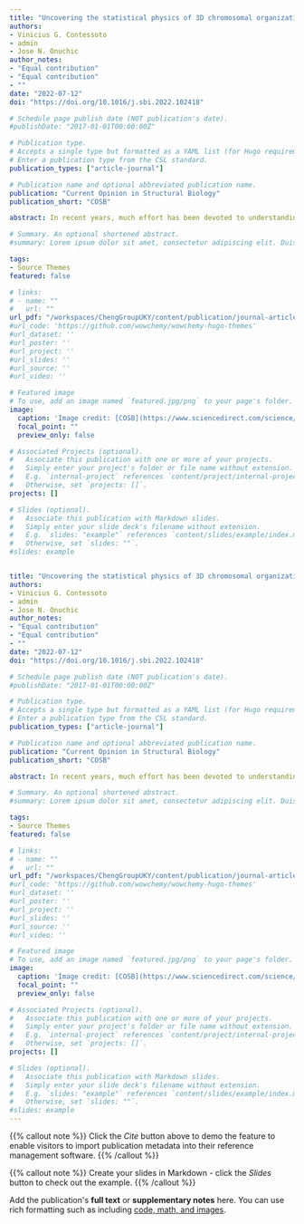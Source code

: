 ```yaml
---
title: "Uncovering the statistical physics of 3D chromosomal organization using data-driven modeling"
authors:
- Vinicius G. Contessoto
- admin
- Jose N. Onuchic
author_notes:
- "Equal contribution"
- "Equal contribution"
- ""
date: "2022-07-12"
doi: "https://doi.org/10.1016/j.sbi.2022.102418"

# Schedule page publish date (NOT publication's date).
#publishDate: "2017-01-01T00:00:00Z"

# Publication type.
# Accepts a single type but formatted as a YAML list (for Hugo requirements).
# Enter a publication type from the CSL standard.
publication_types: ["article-journal"]

# Publication name and optional abbreviated publication name.
publication: "Current Opinion in Structural Biology"
publication_short: "COSB"

abstract: In recent years, much effort has been devoted to understanding the three-dimensional (3D) organization of the genome and how genomic structure mediates nuclear function. The development of experimental techniques that combine DNA proximity ligation with high-throughput sequencing, such as Hi-C, have substantially improved our knowledge about chromatin organization. Numerous experimental advancements, not only utilizing DNA proximity ligation but also high-resolution genome imaging (DNA tracing), have required theoretical modeling to determine the structural ensembles consistent with such data. These 3D polymer models of the genome provide an understanding of the physical mechanisms governing genome architecture. Here, we present an overview of the recent advances in modeling the ensemble of 3D chromosomal structures by employing the maximum entropy approach combined with polymer physics. Particularly, we discuss the minimal chromatin model (MiChroM) along with the “maximum entropy genomic annotations from biomarkers associated with structural ensembles” (MEGABASE) model, which have been remarkably successful in the accurate modeling of chromosomes consistent with both Hi-C and DNA-tracing data.

# Summary. An optional shortened abstract.
#summary: Lorem ipsum dolor sit amet, consectetur adipiscing elit. Duis posuere tellus ac convallis placerat. Proin tincidunt magna sed ex sollicitudin condimentum.

tags:
- Source Themes
featured: false

# links:
# - name: ""
#   url: ""
url_pdf: "/workspaces/ChengGroupUKY/content/publication/journal-article/2022COSB.pdf"
#url_code: 'https://github.com/wowchemy/wowchemy-hugo-themes'
#url_dataset: ''
#url_poster: ''
#url_project: ''
#url_slides: ''
#url_source: ''
#url_video: ''

# Featured image
# To use, add an image named `featured.jpg/png` to your page's folder. 
image:
  caption: 'Image credit: [COSB](https://www.sciencedirect.com/science/article/pii/S0959440X22000975#:~:text=the%20parameter%20optimization.-,Download%20%3A%20Download%20high%2Dres%20image%20(1MB),-Download%20%3A%20Download)'
  focal_point: ""
  preview_only: false

# Associated Projects (optional).
#   Associate this publication with one or more of your projects.
#   Simply enter your project's folder or file name without extension.
#   E.g. `internal-project` references `content/project/internal-project/index.md`.
#   Otherwise, set `projects: []`.
projects: []

# Slides (optional).
#   Associate this publication with Markdown slides.
#   Simply enter your slide deck's filename without extension.
#   E.g. `slides: "example"` references `content/slides/example/index.md`.
#   Otherwise, set `slides: ""`.
#slides: example


title: "Uncovering the statistical physics of 3D chromosomal organization using data-driven modeling"
authors:
- Vinicius G. Contessoto
- admin
- Jose N. Onuchic
author_notes:
- "Equal contribution"
- "Equal contribution"
- ""
date: "2022-07-12"
doi: "https://doi.org/10.1016/j.sbi.2022.102418"

# Schedule page publish date (NOT publication's date).
#publishDate: "2017-01-01T00:00:00Z"

# Publication type.
# Accepts a single type but formatted as a YAML list (for Hugo requirements).
# Enter a publication type from the CSL standard.
publication_types: ["article-journal"]

# Publication name and optional abbreviated publication name.
publication: "Current Opinion in Structural Biology"
publication_short: "COSB"

abstract: In recent years, much effort has been devoted to understanding the three-dimensional (3D) organization of the genome and how genomic structure mediates nuclear function. The development of experimental techniques that combine DNA proximity ligation with high-throughput sequencing, such as Hi-C, have substantially improved our knowledge about chromatin organization. Numerous experimental advancements, not only utilizing DNA proximity ligation but also high-resolution genome imaging (DNA tracing), have required theoretical modeling to determine the structural ensembles consistent with such data. These 3D polymer models of the genome provide an understanding of the physical mechanisms governing genome architecture. Here, we present an overview of the recent advances in modeling the ensemble of 3D chromosomal structures by employing the maximum entropy approach combined with polymer physics. Particularly, we discuss the minimal chromatin model (MiChroM) along with the “maximum entropy genomic annotations from biomarkers associated with structural ensembles” (MEGABASE) model, which have been remarkably successful in the accurate modeling of chromosomes consistent with both Hi-C and DNA-tracing data.

# Summary. An optional shortened abstract.
#summary: Lorem ipsum dolor sit amet, consectetur adipiscing elit. Duis posuere tellus ac convallis placerat. Proin tincidunt magna sed ex sollicitudin condimentum.

tags:
- Source Themes
featured: false

# links:
# - name: ""
#   url: ""
url_pdf: "/workspaces/ChengGroupUKY/content/publication/journal-article/2022COSB.pdf"
#url_code: 'https://github.com/wowchemy/wowchemy-hugo-themes'
#url_dataset: ''
#url_poster: ''
#url_project: ''
#url_slides: ''
#url_source: ''
#url_video: ''

# Featured image
# To use, add an image named `featured.jpg/png` to your page's folder. 
image:
  caption: 'Image credit: [COSB](https://www.sciencedirect.com/science/article/pii/S0959440X22000975#:~:text=the%20parameter%20optimization.-,Download%20%3A%20Download%20high%2Dres%20image%20(1MB),-Download%20%3A%20Download)'
  focal_point: ""
  preview_only: false

# Associated Projects (optional).
#   Associate this publication with one or more of your projects.
#   Simply enter your project's folder or file name without extension.
#   E.g. `internal-project` references `content/project/internal-project/index.md`.
#   Otherwise, set `projects: []`.
projects: []

# Slides (optional).
#   Associate this publication with Markdown slides.
#   Simply enter your slide deck's filename without extension.
#   E.g. `slides: "example"` references `content/slides/example/index.md`.
#   Otherwise, set `slides: ""`.
#slides: example
---
```


{{% callout note %}}
Click the *Cite* button above to demo the feature to enable visitors to import publication metadata into their reference management software.
{{% /callout %}}

{{% callout note %}}
Create your slides in Markdown - click the *Slides* button to check out the example.
{{% /callout %}}

Add the publication's **full text** or **supplementary notes** here. You can use rich formatting such as including [code, math, and images](https://wowchemy.com/docs/content/writing-markdown-latex/).
